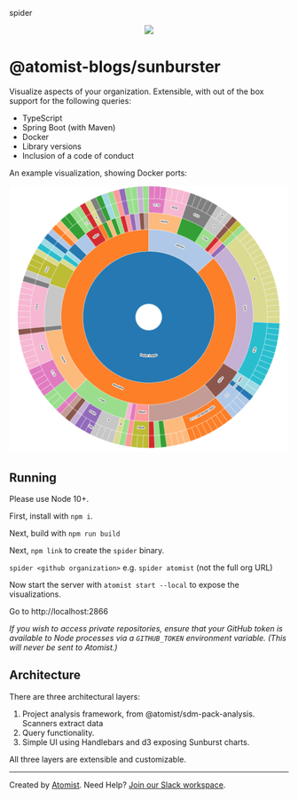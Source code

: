 spider<p align="center">
  <img src="https://images.atomist.com/sdm/SDM-Logo-Dark.png">
</p>

# @atomist-blogs/sunburster

Visualize aspects of your organization. Extensible, with out of the box
support for the following queries:

- TypeScript
- Spring Boot (with Maven)
- Docker
- Library versions
- Inclusion of a code of conduct

An example visualization, showing Docker ports:

![Docker image visualization](images/dockerImageSunburst.png "Docker image skew")

## Running

Please use Node 10+.

First, install with `npm i`.

Next, build with `npm run build`

Next, `npm link` to create the `spider` binary.

`spider <github organization>` e.g. `spider atomist` (not the full org URL)

Now start the server with `atomist start --local` to expose the visualizations.

Go to http://localhost:2866

_If you wish to access private repositories, ensure that your GitHub token is available to 
Node processes via a `GITHUB_TOKEN` environment variable. (This will
never be sent to Atomist.)_

## Architecture

There are three architectural layers:

1. Project analysis framework, from @atomist/sdm-pack-analysis. Scanners extract data
2. Query functionality.
3. Simple UI using Handlebars and d3 exposing Sunburst charts.

All three layers are extensible and customizable.

-----

Created by [Atomist][atomist].
Need Help?  [Join our Slack workspace][slack].

[atomist]: https://atomist.com/ (Atomist - How Teams Deliver Software)
[slack]: https://join.atomist.com/ (Atomist Community Slack)
